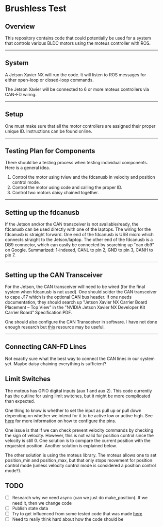 # Brushless Test


## Overview

This repository contains code that could potentially be used for a system that controls various BLDC motors using the moteus controller with ROS.

---

## System

A Jetson Xavier NX will run the code. It will listen to ROS messages for either open-loop or closed-loop commands.

The Jetson Xavier will be connected to 6 or more moteus controllers via CAN-FD wiring. 

---

## Setup

One must make sure that all the motor controllers are assigned their proper unique ID. Instructions can be found online.

---

## Testing Plan for Components

There should be a testing process when testing individual components. Here is a general idea.

1. Control the motor using tview and the fdcanusb in velocity and position control mode.
2. Control the motor using code and calling the proper ID.
3. Control two motors daisy chained together.

---

## Setting up the fdcanusb

If the Jetson and/or the CAN transceiver is not available/ready, the fdcanusb can be used directly with one of the laptops. The wiring for the fdcanusb is straight forward. One end of the fdcanusb is USB micro which connects straight to the Jetson/laptop. The other end of the fdcanusb is a DB9 connector, which can easily be connected by searching up "can db9" on Google. Summarized: 1-indexed, CANL to pin 2, GND to pin 3, CANH to pin 7.

---

## Setting up the CAN Transceiver

For the Jetson, the CAN transceiver will need to be wired (for the final system when fdcanusb is not used). One should solder the CAN transceiver to cape J17 which is the optional CAN bus header. If one needs documentation, they should search up "Jetson Xavier NX Carrier Board Placement – Top View" in the "NVIDIA Jetson Xavier NX Developer Kit Carrier Board" Specification PDF.

One should also configure the CAN Transceiver in software. I have not done enough research but [this](https://elinux.org/Jetson/AGX_Xavier_CAN#CAN_Driver_Enable) resource may be useful.

---

## Connecting CAN-FD Lines

Not exactly sure what the best way to connect the CAN lines in our system yet. Maybe daisy chaining everything is sufficient?

## Limit Switches

The moteus has GPIO digital inputs (aux 1 and aux 2). This code currently has the outline for using limit switches, but it might be more complicated than expected.

One thing to know is whether to set the input as pull up or pull down depending on whether we intend for it to be active low or active high. See [here](https://github.com/mjbots/moteus/blob/main/docs/reference.md#pin-configuration) for more information on how to configure the pins.

One issue is that if we can check prevent velocity commands by checking the sign of velocity. However, this is not valid for position control since the velocity is still 0. One solution is to compare the current position with the requested position. Another solution is explained below.

The other solution is using the moteus library. The moteus allows one to set position_min and position_max, but that only stops movement for position control mode (unless velocity control mode is considered a position control mode?).

## TODO

- [ ] Research why we need async (can we just do make_position). If we need it, then we change code
- [ ] Publish state data
- [ ] Try to get influenced from some tested code that was made [here](https://github.com/tabiosg/mrover-workspace/tree/moteus_test_august_22)
- [ ] Need to really think hard about how the code should be